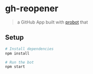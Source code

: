 # gh-reopener

> a GitHub App built with [probot](https://github.com/probot/probot) that 

## Setup

```sh
# Install dependencies
npm install

# Run the bot
npm start
```
